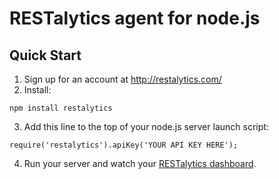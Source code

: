 # RESTalytics agent for node.js

## Quick Start

1. Sign up for an account at http://restalytics.com/
2. Install:
```
npm install restalytics
```
3. Add this line to the top of your node.js server launch script:
```
require('restalytics').apiKey('YOUR API KEY HERE');
```
4. Run your server and watch your [RESTalytics dashboard](http://restalytics.com/).
